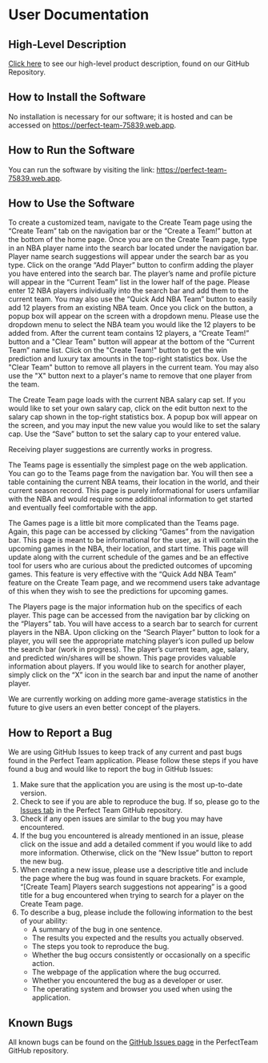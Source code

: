 # User Documentation

## High-Level Description
[Click here](https://github.com/cfreer/PerfectTeam#perfectteam) to see our high-level product description, found on our GitHub Repository.

## How to Install the Software
No installation is necessary for our software; it is hosted and can be accessed on https://perfect-team-75839.web.app.

## How to Run the Software
You can run the software by visiting the link: https://perfect-team-75839.web.app.

## How to Use the Software
To create a customized team, navigate to the Create Team page using the “Create Team” tab on the navigation bar or the “Create a Team!” button at the bottom of the home page. Once you are on the Create Team page, type in an NBA player name into the search bar located under the navigation bar. Player name search suggestions will appear under the search bar as you type. Click on the orange “Add Player” button to confirm adding the player you have entered into the search bar. The player’s name and profile picture will appear in the “Current Team” list in the lower half of the page. Please enter 12 NBA players individually into the search bar and add them to the current team. You may also use the “Quick Add NBA Team” button to easily add 12 players from an existing NBA team. Once you click on the button, a popup box will appear on the screen with a dropdown menu. Please use the dropdown menu to select the NBA team you would like the 12 players to be added from. After the current team contains 12 players, a “Create Team!” button and a "Clear Team" button will appear at the bottom of the “Current Team” name list. Click on the "Create Team!" button to get the win prediction and luxury tax amounts in the top-right statistics box. Use the "Clear Team" button to remove all players in the current team. You may also use the "X" button next to a player's name to remove that one player from the team.

The Create Team page loads with the current NBA salary cap set. If you would like to set your own salary cap, click on the edit button next to the salary cap shown in the top-right statistics box. A popup box will appear on the screen, and you may input the new value you would like to set the salary cap. Use the “Save” button to set the salary cap to your entered value.

Receiving player suggestions are currently works in progress.

The Teams page is essentially the simplest page on the web application. You can go to the Teams page from the navigation bar. You will then see a table containing the current NBA teams, their location in the world, and their current season record. This page is purely informational for users unfamiliar with the NBA and would require some additional information to get started and eventually feel comfortable with the app.

The Games page is a little bit more complicated than the Teams page. Again, this page can be accessed by clicking “Games” from the navigation bar. This page is meant to be informational for the user, as it will contain the upcoming games in the NBA, their location, and start time. This page will update along with the current schedule of the games and be an effective tool for users who are curious about the predicted outcomes of upcoming games. This feature is very effective with the “Quick Add NBA Team” feature on the Create Team page, and we recommend users take advantage of this when they wish to see the predictions for upcoming games.

The Players page is the major information hub on the specifics of each player. This page can be accessed from the navigation bar by clicking on the “Players” tab. You will have access to a search bar to search for current players in the NBA. Upon clicking on the “Search Player” button to look for a player, you will see the appropriate matching player’s icon pulled up below the search bar (work in progress). The player’s current team, age, salary, and predicted win/shares will be shown. This page provides valuable information about players. If you would like to search for another player, simply click on the “X” icon in the search bar and input the name of another player.

We are currently working on adding more game-average statistics in the future to give users an even better concept of the players.

## How to Report a Bug
We are using GitHub Issues to keep track of any current and past bugs found in the Perfect Team application. Please follow these steps if you have found a bug and would like to report the bug in GitHub Issues:
1. Make sure that the application you are using is the most up-to-date version.
2. Check to see if you are able to reproduce the bug. If so, please go to the [Issues tab](https://github.com/cfreer/PerfectTeam/issues) in the Perfect Team GitHub repository.
3. Check if any open issues are similar to the bug you may have encountered.
4. If the bug you encountered is already mentioned in an issue, please click on the issue and add a detailed comment if you would like to add more information. Otherwise, click on the “New Issue” button to report the new bug.
5. When creating a new issue, please use a descriptive title and include the page where the bug was found in square brackets. For example, “[Create Team] Players search suggestions not appearing” is a good title for a bug encountered when trying to search for a player on the Create Team page.
6. To describe a bug, please include the following information to the best of your ability:
    - A summary of the bug in one sentence.
    - The results you expected and the results you actually observed.
    - The steps you took to reproduce the bug.
    - Whether the bug occurs consistently or occasionally on a specific action.
    - The webpage of the application where the bug occurred.
    - Whether you encountered the bug as a developer or user.
    - The operating system and browser you used when using the application.

## Known Bugs
All known bugs can be found on the [GitHub Issues page](https://github.com/cfreer/PerfectTeam/issues) in the PerfectTeam GitHub repository.
